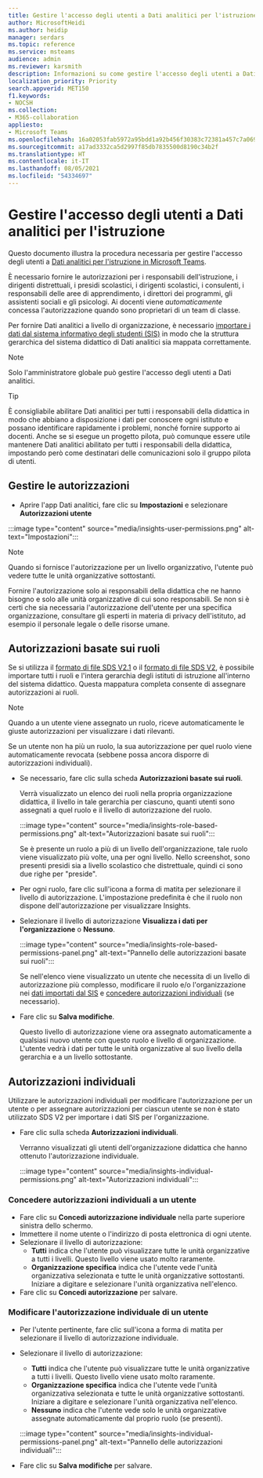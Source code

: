 ```yaml
---
title: Gestire l'accesso degli utenti a Dati analitici per l'istruzione
author: MicrosoftHeidi
ms.author: heidip
manager: serdars
ms.topic: reference
ms.service: msteams
audience: admin
ms.reviewer: karsmith
description: Informazioni su come gestire l'accesso degli utenti a Dati analitici per l'istruzione in Microsoft Teams.
localization_priority: Priority
search.appverid: MET150
f1.keywords:
- NOCSH
ms.collection:
- M365-collaboration
appliesto:
- Microsoft Teams
ms.openlocfilehash: 16a02053fab5972a95bdd1a92b456f30383c72381a457c7a069b649537e96ab2
ms.sourcegitcommit: a17ad3332ca5d2997f85db7835500d8190c34b2f
ms.translationtype: HT
ms.contentlocale: it-IT
ms.lasthandoff: 08/05/2021
ms.locfileid: "54334697"
---
```

# <a name="manage-user-access-to-education-insights"></a>Gestire l'accesso degli utenti a Dati analitici per l'istruzione

Questo documento illustra la procedura necessaria per gestire l'accesso degli utenti a [Dati analitici per l'istruzione in Microsoft Teams](class-insights.md).

È necessario fornire le autorizzazioni per i responsabili dell'istruzione, i dirigenti distrettuali, i presidi scolastici, i dirigenti scolastici, i consulenti, i responsabili delle aree di apprendimento, i direttori dei programmi, gli assistenti sociali e gli psicologi. Ai docenti viene *automaticamente* concessa l'autorizzazione quando sono proprietari di un team di classe.

Per fornire Dati analitici a livello di organizzazione, è necessario [importare i dati dal sistema informativo degli studenti (SIS)](education-insights-sis-data-sync.md) in modo che la struttura gerarchica del sistema didattico di Dati analitici sia mappata correttamente.

> [!NOTE]
> Solo l'amministratore globale può gestire l'accesso degli utenti a Dati analitici.

> [!TIP]
> È consigliabile abilitare Dati analitici per tutti i responsabili della didattica in modo che abbiano a disposizione i dati per conoscere ogni istituto e possano identificare rapidamente i problemi, nonché fornire supporto ai docenti. Anche se si esegue un progetto pilota, può comunque essere utile mantenere Dati analitici abilitato per tutti i responsabili della didattica, impostando però come destinatari delle comunicazioni solo il gruppo pilota di utenti.

## <a name="manange-permissions"></a>Gestire le autorizzazioni

* Aprire l'app Dati analitici, fare clic su **Impostazioni** e selezionare **Autorizzazioni utente**

:::image type="content" source="media/insights-user-permissions.png" alt-text="Impostazioni":::

> [!NOTE]
> Quando si fornisce l'autorizzazione per un livello organizzativo, l'utente può vedere tutte le unità organizzative sottostanti.
> 
> Fornire l'autorizzazione solo ai responsabili della didattica che ne hanno bisogno e solo alle unità organizzative di cui sono responsabili. Se non si è certi che sia necessaria l'autorizzazione dell'utente per una specifica organizzazione, consultare gli esperti in materia di privacy dell'istituto, ad esempio il personale legale o delle risorse umane.

## <a name="role-based-permissions"></a>Autorizzazioni basate sui ruoli

Se si utilizza il [formato di file SDS V2.1](/schooldatasync/sds-v2.1-csv-file-format) o il [formato di file SDS V2](/schooldatasync/sds-v2-csv-file-format), è possibile importare tutti i ruoli e l'intera gerarchia degli istituti di istruzione all'interno del sistema didattico. Questa mappatura completa consente di assegnare autorizzazioni ai ruoli. 

> [!NOTE]
> Quando a un utente viene assegnato un ruolo, riceve automaticamente le giuste autorizzazioni per visualizzare i dati rilevanti.
>
> Se un utente non ha più un ruolo, la sua autorizzazione per quel ruolo viene automaticamente revocata (sebbene possa ancora disporre di autorizzazioni individuali).


* Se necessario, fare clic sulla scheda **Autorizzazioni basate sui ruoli**.

  Verrà visualizzato un elenco dei ruoli nella propria organizzazione didattica, il livello in tale gerarchia per ciascuno, quanti utenti sono assegnati a quel ruolo e il livello di autorizzazione del ruolo. 
  
  :::image type="content" source="media/insights-role-based-permissions.png" alt-text="Autorizzazioni basate sui ruoli":::
  
  Se è presente un ruolo a più di un livello dell'organizzazione, tale ruolo viene visualizzato più volte, una per ogni livello. Nello screenshot, sono presenti presidi sia a livello scolastico che distrettuale, quindi ci sono due righe per "preside".
  
* Per ogni ruolo, fare clic sull'icona a forma di matita per selezionare il livello di autorizzazione. L'impostazione predefinita è che il ruolo non dispone dell'autorizzazione per visualizzare Insights.
* Selezionare il livello di autorizzazione **Visualizza i dati per l'organizzazione** o **Nessuno**.

  :::image type="content" source="media/insights-role-based-permissions-panel.png" alt-text="Pannello delle autorizzazioni basate sui ruoli":::
  
  Se nell'elenco viene visualizzato un utente che necessita di un livello di autorizzazione più complesso, modificare il ruolo e/o l'organizzazione nei [dati importati dal SIS](education-insights-sis-data-sync.md) e [concedere autorizzazioni individuali](#grant-individual-permission-to-a-user) (se necessario).

* Fare clic su **Salva modifiche**.

  Questo livello di autorizzazione viene ora assegnato automaticamente a qualsiasi nuovo utente con questo ruolo e livello di organizzazione. L'utente vedrà i dati per tutte le unità organizzative al suo livello della gerarchia e a un livello sottostante.  


## <a name="individual-permissions"></a>Autorizzazioni individuali

Utilizzare le autorizzazioni individuali per modificare l'autorizzazione per un utente o per assegnare autorizzazioni per ciascun utente se non è stato utilizzato SDS V2 per importare i dati SIS per l'organizzazione.

* Fare clic sulla scheda **Autorizzazioni individuali**.
  
  Verranno visualizzati gli utenti dell'organizzazione didattica che hanno ottenuto l'autorizzazione individuale. 
  
  :::image type="content" source="media/insights-individual-permissions.png" alt-text="Autorizzazioni individuali":::
  
### <a name="grant-individual-permission-to-a-user"></a>Concedere autorizzazioni individuali a un utente
* Fare clic su **Concedi autorizzazione individuale** nella parte superiore sinistra dello schermo.
* Immettere il nome utente o l'indirizzo di posta elettronica di ogni utente.
* Selezionare il livello di autorizzazione:
  * **Tutti** indica che l'utente può visualizzare tutte le unità organizzative a tutti i livelli. Questo livello viene usato molto raramente.
  * **Organizzazione specifica** indica che l'utente vede l'unità organizzativa selezionata e tutte le unità organizzative sottostanti. Iniziare a digitare e selezionare l'unità organizzativa nell'elenco.
* Fare clic su **Concedi autorizzazione** per salvare.

### <a name="change-the-individual-permission-of-a-user"></a>Modificare l'autorizzazione individuale di un utente
* Per l'utente pertinente, fare clic sull'icona a forma di matita per selezionare il livello di autorizzazione individuale.
* Selezionare il livello di autorizzazione:
  * **Tutti** indica che l'utente può visualizzare tutte le unità organizzative a tutti i livelli. Questo livello viene usato molto raramente.
  * **Organizzazione specifica** indica che l'utente vede l'unità organizzativa selezionata e tutte le unità organizzative sottostanti. Iniziare a digitare e selezionare l'unità organizzativa nell'elenco.
  * **Nessuno** indica che l'utente vede solo le unità organizzative assegnate automaticamente dal proprio ruolo (se presenti).
  
  :::image type="content" source="media/insights-individual-permissions-panel.png" alt-text="Pannello delle autorizzazioni individuali":::

* Fare clic su **Salva modifiche** per salvare.
